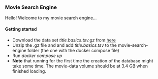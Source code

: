 ### Movie Search Engine

Hello! Welcome to my movie search engine...

#### Getting started

- Download the data set *title.basics.tsv.gz* from [here](https://datasets.imdbws.com/)
- Unzip the .gz file and and add *title.basics.tsv* to the movie-search-engine folder (the one with the docker compose file)
- Run *docker compose up*
- **Note** that running for the first time the creation of the database might take some time. The movie-data volume should be at 3.4 GB when finished loading.